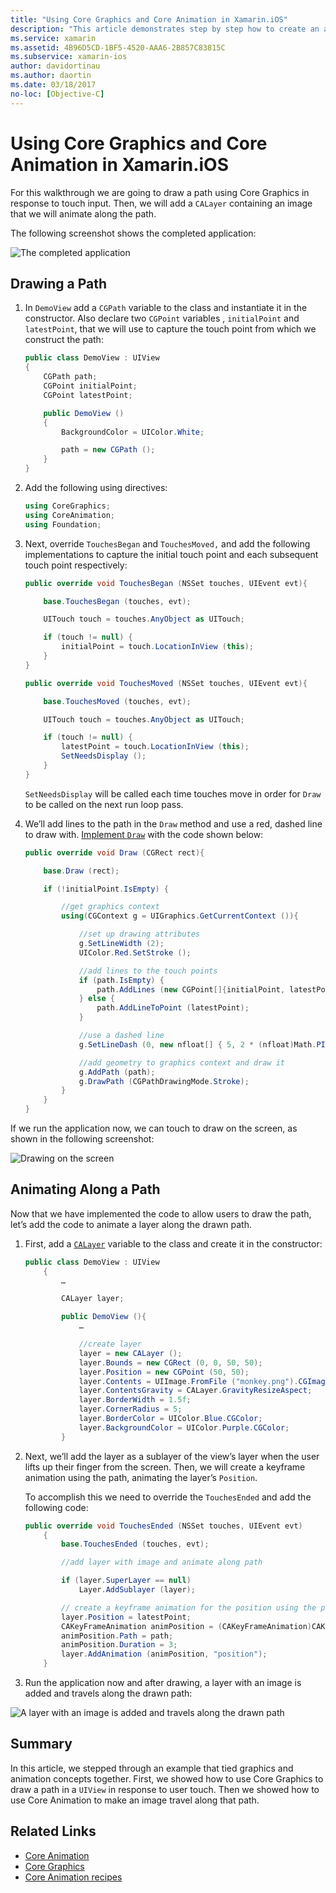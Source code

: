 ```yaml
---
title: "Using Core Graphics and Core Animation in Xamarin.iOS"
description: "This article demonstrates step by step how to create an application that uses Core Graphics and Core Animation. It shows how to draw on the screen in response to user touch as well as how to animate an image to travel along a path."
ms.service: xamarin
ms.assetid: 4B96D5CD-1BF5-4520-AAA6-2B857C83815C
ms.subservice: xamarin-ios
author: davidortinau
ms.author: daortin
ms.date: 03/18/2017
no-loc: [Objective-C]
---
```


# Using Core Graphics and Core Animation in Xamarin.iOS

For this walkthrough we are going to draw a path using Core Graphics in response to touch input. Then, we will add a `CALayer` containing an image that we will animate along the path.

The following screenshot shows the completed application:

![The completed application](graphics-animation-walkthrough-images/00-final-app.png)

## Drawing a Path

1. In `DemoView` add a `CGPath` variable to the class and instantiate it in the constructor. Also declare two `CGPoint` variables , `initialPoint` and `latestPoint`, that we will use to capture the touch point from which we construct the path:

    ```csharp
    public class DemoView : UIView
    {
        CGPath path;
        CGPoint initialPoint;
        CGPoint latestPoint;

        public DemoView ()
        {
            BackgroundColor = UIColor.White;

            path = new CGPath ();
        }
    }
    ```

2. Add the following using directives:

    ```csharp
    using CoreGraphics;
    using CoreAnimation;
    using Foundation;
    ```

3. Next, override `TouchesBegan` and `TouchesMoved,` and add the following implementations to capture the initial touch point and each subsequent touch point respectively:

    ```csharp
    public override void TouchesBegan (NSSet touches, UIEvent evt){

        base.TouchesBegan (touches, evt);

        UITouch touch = touches.AnyObject as UITouch;

        if (touch != null) {
            initialPoint = touch.LocationInView (this);
        }
    }

    public override void TouchesMoved (NSSet touches, UIEvent evt){

        base.TouchesMoved (touches, evt);

        UITouch touch = touches.AnyObject as UITouch;

        if (touch != null) {
            latestPoint = touch.LocationInView (this);
            SetNeedsDisplay ();
        }
    }
    ```

    `SetNeedsDisplay` will be called each time touches move in order for `Draw` to be called on the next run loop pass.

4. We’ll add lines to the path in the `Draw` method and use a red, dashed line to draw with. [Implement `Draw`](~/ios/platform/graphics-animation-ios/core-graphics.md) with the code shown below:

    ```csharp
    public override void Draw (CGRect rect){

        base.Draw (rect);

        if (!initialPoint.IsEmpty) {

            //get graphics context
            using(CGContext g = UIGraphics.GetCurrentContext ()){

                //set up drawing attributes
                g.SetLineWidth (2);
                UIColor.Red.SetStroke ();

                //add lines to the touch points
                if (path.IsEmpty) {
                    path.AddLines (new CGPoint[]{initialPoint, latestPoint});
                } else {
                    path.AddLineToPoint (latestPoint);
                }

                //use a dashed line
                g.SetLineDash (0, new nfloat[] { 5, 2 * (nfloat)Math.PI });

                //add geometry to graphics context and draw it
                g.AddPath (path);
                g.DrawPath (CGPathDrawingMode.Stroke);
            }
        }
    }
    ```

If we run the application now, we can touch to draw on the screen, as shown in the following screenshot:

![Drawing on the screen](graphics-animation-walkthrough-images/01-path.png)

## Animating Along a Path

Now that we have implemented the code to allow users to draw the path, let’s add the code to animate a layer along the drawn path.

1. First, add a [`CALayer`](~/ios/platform/graphics-animation-ios/core-animation.md) variable to the class and create it in the constructor:

    ```csharp
    public class DemoView : UIView
        {
            …

            CALayer layer;

            public DemoView (){
                …

                //create layer
                layer = new CALayer ();
                layer.Bounds = new CGRect (0, 0, 50, 50);
                layer.Position = new CGPoint (50, 50);
                layer.Contents = UIImage.FromFile ("monkey.png").CGImage;
                layer.ContentsGravity = CALayer.GravityResizeAspect;
                layer.BorderWidth = 1.5f;
                layer.CornerRadius = 5;
                layer.BorderColor = UIColor.Blue.CGColor;
                layer.BackgroundColor = UIColor.Purple.CGColor;
            }
    ```

2. Next, we’ll add the layer as a sublayer of the view’s layer when the user lifts up their finger from the screen. Then, we will create a keyframe animation using the path, animating the layer’s `Position`.

    To accomplish this we need to override the `TouchesEnded` and add the following code:

    ```csharp
    public override void TouchesEnded (NSSet touches, UIEvent evt)
        {
            base.TouchesEnded (touches, evt);

            //add layer with image and animate along path

            if (layer.SuperLayer == null)
                Layer.AddSublayer (layer);

            // create a keyframe animation for the position using the path
            layer.Position = latestPoint;
            CAKeyFrameAnimation animPosition = (CAKeyFrameAnimation)CAKeyFrameAnimation.FromKeyPath ("position");
            animPosition.Path = path;
            animPosition.Duration = 3;
            layer.AddAnimation (animPosition, "position");
        }
    ```

3. Run the application now and after drawing, a layer with an image is added and travels along the drawn path:

![A layer with an image is added and travels along the drawn path](graphics-animation-walkthrough-images/00-final-app.png)

## Summary

In this article, we stepped through an example that tied graphics and animation concepts together. First, we showed how to use Core Graphics to draw a path in a `UIView` in response to user touch. Then we showed how to use Core Animation to make an image travel along that path.

## Related Links

- [Core Animation](~/ios/platform/graphics-animation-ios/core-animation.md)
- [Core Graphics](~/ios/platform/graphics-animation-ios/core-graphics.md)
- [Core Animation recipes](https://github.com/xamarin/recipes/tree/master/Recipes/ios/animation/coreanimation)

